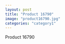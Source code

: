 ```yaml
---
layout: post
title: "Product 16790"
image: "product16790.jpg"
categories: "category1"
---
```

Product 16790
